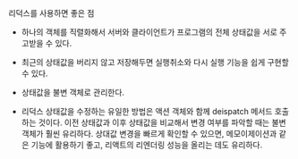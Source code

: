 리덕스를 사용하면 좋은 점
- 하나의 객체를 직렬화해서 서버와 클라이언트가 프로그램의 전체 상태값을 서로 주고받을 수 있다.
- 최근의 상태값을 버리지 않고 저장해두면 실행취소와 다시 실행 기능을 쉽게 구현할 수 있다.

- 상태값을 불변 객체로 관리한다.
- 리덕스 상태값을 수정하는 유일한 방법은 액션 객체와 함께 deispatch 메서드 호출하는 것이다.
이전 상태값과 이후 상태값을 비교해서 변경 여부를 파악할 때는 불변 객체가 훨씬 유리하다.
상대값 변경을 빠르게 확인할 수 있으면, 메모이제이션과 같은 기능에 활용하기 좋고, 리액트의 리엔더링 성능을 올리는 데도 유리하다.

